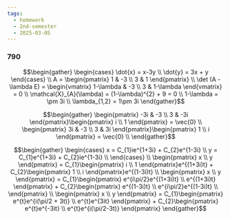 ```yaml
---
tags:
  - homework
  - 2nd-semester
  - 2025-03-05
---
```


### 790

$$\begin{gather}
\begin{cases}
\dot{x} = x-3y \\
\dot{y} = 3x + y
\end{cases} \\
A = \begin{pmatrix}
1 & -3 \\
3 & 1
\end{pmatrix} \\
\det (A - \lambda E) = \begin{vmatrix}
1-\lambda & -3 \\
3 & 1-\lambda
\end{vmatrix} = 0 \\
\mathcal{X}_{A}(\lambda) = (1-\lambda)^{2} + 9 = 0 \\
1-\lambda = \pm 3i \\
\lambda_{1,2} = 1\pm 3i
\end{gather}$$

$$\begin{gather}
\begin{pmatrix}
-3i & -3 \\
3 & -3i
\end{pmatrix}\begin{pmatrix}
i \\
1
\end{pmatrix} = \vec{0} \\
\begin{pmatrix}
3i & -3 \\
3 & 3i
\end{pmatrix}\begin{pmatrix}
1 \\
i
\end{pmatrix} = \vec{0} \\
\end{gather}$$

$$\begin{gather}
\begin{cases}
x = C_{1}ie^{1+3i} + C_{2}e^{1-3i} \\
y = C_{1}e^{1+3i} + C_{2}ie^{1-3i} \\
\end{cases} \\
\begin{pmatrix}
x \\
y
\end{pmatrix} = C_{1}\begin{pmatrix}
i \\
1
\end{pmatrix}e^{(1+3i)t} + C_{2}\begin{pmatrix}
1 \\
i
\end{pmatrix}e^{(1-3i)t} \\
\begin{pmatrix}
x \\
y
\end{pmatrix} = C_{1}\begin{pmatrix}
e^{i\pi/2}e^{(1+3i)t} \\
e^{(1+3i)t}
\end{pmatrix} + C_{2}\begin{pmatrix}
e^{(1-3i)t} \\
e^{i\pi/2}e^{(1-3i)t} \\
\end{pmatrix} \\
\begin{pmatrix}
x \\
y
\end{pmatrix} = C_{1}\begin{pmatrix}
e^{t}e^{i(\pi/2 + 3t)} \\
e^{t}e^{3it}
\end{pmatrix} + C_{2}\begin{pmatrix}
e^{t}e^{-3it} \\
e^{t}e^{i(\pi/2-3t)}
\end{pmatrix}
\end{gather}$$